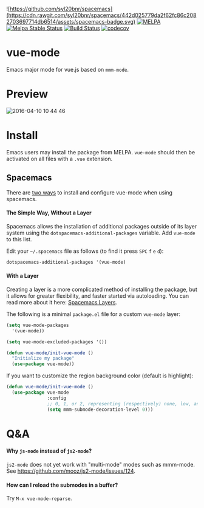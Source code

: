 ![https://github.com/syl20bnr/spacemacs](https://cdn.rawgit.com/syl20bnr/spacemacs/442d025779da2f62fc86c2082703697714db6514/assets/spacemacs-badge.svg)
[![MELPA](https://melpa.org/packages/vue-mode-badge.svg)](https://melpa.org/#/vue-mode)
[![Melpa Stable Status](http://melpa-stable.milkbox.net/packages/vue-mode-badge.svg)](http://melpa-stable.milkbox.net/#/vue-mode)
[![Build Status](https://travis-ci.org/AdamNiederer/vue-mode.svg?branch=master)](https://travis-ci.org/AdamNiederer/vue-mode)
[![codecov](https://codecov.io/gh/AdamNiederer/vue-mode/branch/master/graph/badge.svg)](https://codecov.io/gh/AdamNiederer/vue-mode)

# vue-mode
Emacs major mode for vue.js based on `mmm-mode`.

# Preview

![2016-04-10 10 44 46](https://cloud.githubusercontent.com/assets/5436704/14410955/4f130d5e-ff6e-11e5-87a5-4fbd0008b475.png)

# Install

Emacs users may install the package from MELPA. `vue-mode` should then be
activated on all files with a `.vue` extension.

## Spacemacs

There are [two
ways](http://spacemacs.org/doc/DOCUMENTATION.html#configure-packages) to install
and configure vue-mode when using spacemacs.

#### The Simple Way, Without a Layer

Spacemacs allows the installation of additional packages outside of its layer
system using the `dotspacemacs-additional-packages` variable. Add `vue-mode` to
this list.

Edit your `~/.spacemacs` file as follows (to find it press `SPC` `f` `e` `d`):

```lisp
dotspacemacs-additional-packages '(vue-mode)
```

#### With a Layer

Creating a layer is a more complicated method of installing the package, but it
allows for greater flexibility, and faster started via autoloading. You can read
more about it here: [Spacemacs Layers](http://spacemacs.org/doc/LAYERS.html).

The following is a minimal `package.el` file for a custom `vue-mode` layer:

```lisp
(setq vue-mode-packages
  '(vue-mode))

(setq vue-mode-excluded-packages '())

(defun vue-mode/init-vue-mode ()
  "Initialize my package"
  (use-package vue-mode))
```

If you want to customize the region background color (default is highlight):

```lisp
(defun vue-mode/init-vue-mode ()
  (use-package vue-mode
               :config
               ;; 0, 1, or 2, representing (respectively) none, low, and high coloring
               (setq mmm-submode-decoration-level 0)))
```

# Q&A

#### Why `js-mode` instead of `js2-mode`?

`js2-mode` does not yet work with "multi-mode" modes such as mmm-mode. See
https://github.com/mooz/js2-mode/issues/124.

#### How can I reload the submodes in a buffer?

Try `M-x vue-mode-reparse`.
